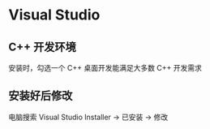 # Visual Studio

## C++ 开发环境

安装时，勾选一个 C++ 桌面开发能满足大多数 C++ 开发需求

## 安装好后修改

电脑搜索 Visual Studio Installer -> 已安装 -> 修改
